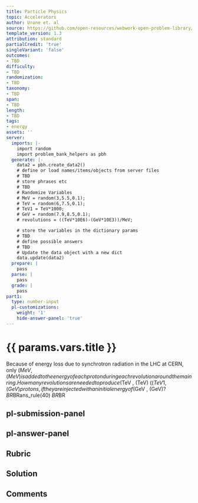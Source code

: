 ```yaml
---
title: Particle Physics
topic: Accelerators
author: Urone et. al
source: https://github.com/open-resources/webwork-open-problem-library/tree/master/Contrib/BrockPhysics/College_Physics_Urone/33.Particle_Physics/33-03.Accelerators/NU_U17-33-03-005.pg
template_version: 1.3
attribution: standard
partialCredit: 'true'
singleVariant: 'false'
outcomes:
- TBD
difficulty:
- TBD
randomization:
- TBD
taxonomy:
- TBD
span:
- TBD
length:
- TBD
tags:
- energy
assets: ''
server:
  imports: |-
    import random
    import problem_bank_helpers as pbh
  generate: |-
    data2 = pbh.create_data2()
    # define or load names/items/objects from server files
    # TBD
    # store phrases etc
    # TBD
    # Randomize Variables
    # MeV = random(3,5.5,0.1);
    # TeV = random(6,7.5,0.1);
    # TeV1 = TeV*1000;
    # GeV = random(7.9,8.5,0.1);
    # revolutions = ((TeV*10E6)-(GeV*10E3))/MeV;

    # store the variables in the dictionary params
    # TBD
    # define possible answers
    # TBD
    # Update the data object with a new dict
    data.update(data2)
  prepare: |
    pass
  parse: |
    pass
  grade: |
    pass
part1:
  type: number-input
  pl-customizations:
    weight: '1'
    hide-answer-panel: 'true'
---
```


# {{ params.vars.title }} 


Because of energy loss due to synchrotron radiation in the LHC at CERN, only ($MeV , (MeV) is added to the energy of each proton during each revolution around the mainring. How many revolutions are needed to produce ($TeV , (TeV) (($TeV1 , (GeV) protons, if they are injected with an initial energy of ($GeV , (GeV)?$BR$BRans_rule(40) $BR$BR


## pl-submission-panel 


## pl-answer-panel 


## Rubric 


## Solution 


## Comments 


